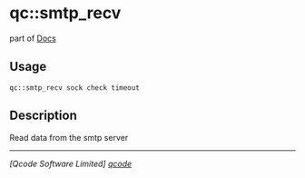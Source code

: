 qc::smtp_recv
=============

part of [Docs](../index.md)

Usage
-----
`qc::smtp_recv sock check timeout`

Description
-----------
Read data from the smtp server

----------------------------------
*[Qcode Software Limited] [qcode]*

[qcode]: http://www.qcode.co.uk "Qcode Software"